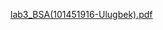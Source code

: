 [lab3_BSA(101451916-Ulugbek).pdf](https://github.com/UlugbekSattarov/Lab3/files/14003209/lab3_BSA.101451916-Ulugbek.pdf)
